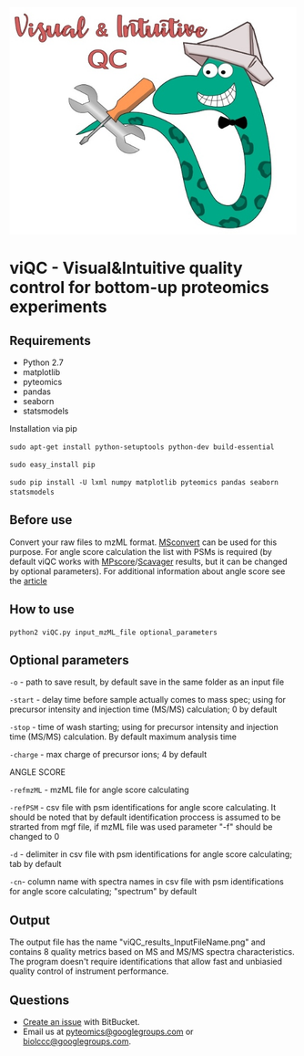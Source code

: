 ![Image](example.jpg)

viQC - Visual&Intuitive quality control for bottom-up proteomics experiments
===========================================================================================


Requirements
------------
- Python 2.7
- matplotlib
- pyteomics
- pandas
- seaborn 
- statsmodels

Installation via pip 

``sudo apt-get install python-setuptools python-dev build-essential``

``sudo easy_install pip``

``sudo pip install -U lxml numpy matplotlib pyteomics pandas seaborn statsmodels ``

Before use
----------

Convert your raw files to mzML format. [MSconvert](<http://proteowizard.sourceforge.net/projects.html>) can be used for this purpose. 
For angle score calculation the list with PSMs is required (by default viQC works with [MPscore](<https://bitbucket.org/markmipt/mp-score>)/[Scavager](<https://bitbucket.org/markmipt/scavager>) results, but it can be changed by optional parameters). 
For additional information about angle score see the [article](<https://www.sciencedirect.com/science/article/pii/S138738061730146X>)

How to use
----------
    
``python2 viQC.py input_mzML_file optional_parameters ``


Optional parameters 
----------

``-o`` - path to save result, by default save in the same folder as an input file

``-start`` - delay time before sample actually comes to mass spec; using for precursor intensity and injection time (MS/MS) calculation; 0 by default

``-stop`` - time of wash starting; using for precursor intensity and injection time (MS/MS) calculation. By default maximum analysis time

``-charge`` - max charge of precursor ions; 4 by default

ANGLE SCORE 

``-refmzML`` - mzML file for angle score calculating

``-refPSM`` - csv file with psm identifications for angle score calculating. It should be noted that by default identification proccess is assumed to be strarted from mgf file, if mzML file was used parameter "-f" should be changed to 0 

``-d`` - delimiter in csv file with psm identifications for angle score calculating; tab by default

``-cn``- column name with spectra names in csv file with psm identifications for angle score calculating; "spectrum" by default


Output 
------
The output file has the name "viQC_results_InputFileName.png" and contains 8 quality metrics based on MS and MS/MS spectra characteristics. 
The program doesn't require identifications that allow fast and unbiasied quality control of instrument performance.  




Questions
---------
- [Create an issue](<https://bitbucket.org/levitsky/fractionoptimizer/issues>) with BitBucket.
- Email us at pyteomics@googlegroups.com or biolccc@googlegroups.com.

